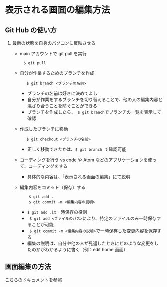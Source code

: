 # 表示される画面の編集方法

## Git Hub の使い方

1. 最新の状態を自身のパソコンに反映させる

   - main アカウントで git pull を実行

   ```
        $ git pull
   ```

   - 自分が作業するためのブランチを作成

     ```
        $ git branch <ブランチの名前>
     ```

     - ブランチの名前は好きに決めてよし
     - 自分が作業をするブランチを切り替えることで、他の人の編集内容と混ざり合うことを防ぐことができる
     - ブランチを作成したら、` $ git branch`でブランチの一覧を表示して確認

   - 作成したブランチに移動

     ```
        $ git checkout <ブランチの名前>
     ```

     - 正しく移動できたかは、`$ git branch `で確認可能

   - コーディングを行う
     vs code や Atom などのアプリケーションを使って、コーディングをする

     - 具体的な内容は、「表示される画面の編集」にて説明

   - 編集内容をコミット（保存）する

     ```
         $ git add .
         $ git commit -m <編集内容の説明>
     ```

     - `$ git add .`は一時保存の役割
     - ` $ git add <ファイルのパス>`により、特定のファイルのみ一時保存することが可能
     - ` $ git commit -m <編集内容の説明>`で一時保存した変更内容を保存する
     - 編集の説明は、自分や他の人が見返したときにどのような変更をしたのかがわかるように書く（例：edit home 画面）

## 画面編集の方法

[こちら](https://docs.google.com/document/d/1gHPzJUdf2S9dhi_IWDlF9UU0HQyR2InUitMLQAkkfdw/edit?usp=sharing)のドキュメントを参照
